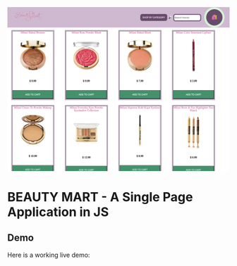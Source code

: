 ![projectlook](images/project.png)

# BEAUTY MART - A Single Page Application in JS

## Demo

Here is a working live demo:
